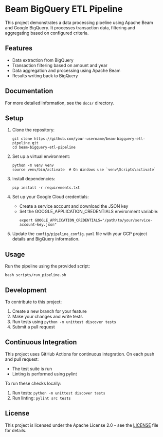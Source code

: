 # Beam BigQuery ETL Pipeline

This project demonstrates a data processing pipeline using Apache Beam and Google BigQuery. It processes transaction data, filtering and aggregating based on configured criteria.

## Features

- Data extraction from BigQuery
- Transaction filtering based on amount and year
- Data aggregation and processing using Apache Beam
- Results writing back to BigQuery

## Documentation

For more detailed information, see the `docs/` directory.

## Setup

1. Clone the repository:
   ```
   git clone https://github.com/your-username/beam-bigquery-etl-pipeline.git
   cd beam-bigquery-etl-pipeline
   ```

2. Set up a virtual environment:
   ```
   python -m venv venv
   source venv/bin/activate  # On Windows use `venv\Scripts\activate`
   ```

3. Install dependencies:
   ```
   pip install -r requirements.txt
   ```

4. Set up your Google Cloud credentials:
   - Create a service account and download the JSON key
   - Set the GOOGLE_APPLICATION_CREDENTIALS environment variable:
     ```
     export GOOGLE_APPLICATION_CREDENTIALS="/path/to/your/service-account-key.json"
     ```

5. Update the `config/pipeline_config.yaml` file with your GCP project details and BigQuery information.

## Usage

Run the pipeline using the provided script:

```
bash scripts/run_pipeline.sh
```

## Development

To contribute to this project:

1. Create a new branch for your feature
2. Make your changes and write tests
3. Run tests using `python -m unittest discover tests`
4. Submit a pull request

## Continuous Integration

This project uses GitHub Actions for continuous integration. On each push and pull request:

- The test suite is run
- Linting is performed using pylint

To run these checks locally:

1. Run tests: `python -m unittest discover tests`
2. Run linting: `pylint src tests`

## License

This project is licensed under the Apache License 2.0 - see the [LICENSE](LICENSE) file for details.